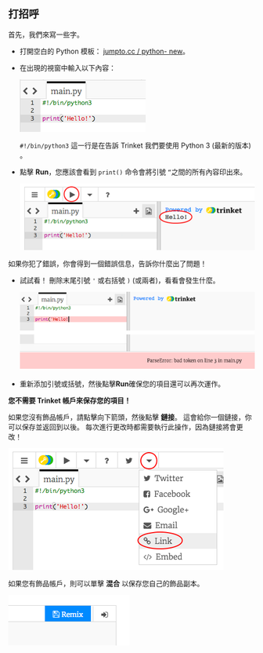 ## 打招呼

首先，我們來寫一些字。

+ 打開空白的 Python 模板： <a href="http://jumpto.cc/python-new" target="_blank">jumpto.cc / python- new</a>。

+ 在出現的視窗中輸入以下內容：
    
    ![截圖](images/me-hi.png)
    
    `#!/bin/python3` 這一行是在告訴 Trinket 我們要使用 Python 3 (最新的版本) 。

+ 點擊 **Run**，您應該會看到 `print()` 命令會將引號 `“`之間的所有內容印出來。
    
    ![截圖](images/me-hi-test.png)

如果你犯了錯誤，你會得到一個錯誤信息，告訴你什麼出了問題！

+ 試試看！ 刪除末尾引號 `'` 或右括號 `)` (或兩者)，看看會發生什麼。
    
    ![截圖](images/me-syntax.png)

+ 重新添加引號或括號，然後點擊**Run**確保您的項目還可以再次運作。

**您不需要 Trinket 帳戶來保存您的項目！**

如果您沒有飾品帳戶，請點擊向下箭頭，然後點擊 **鏈接**。 這會給你一個鏈接，你可以保存並返回到以後。 每次進行更改時都需要執行此操作，因為鏈接將會更改！

![截圖](images/me-link.png)

如果您有飾品帳戶，則可以單擊 **混合** 以保存您自己的飾品副本。

![截圖](images/me-remix.png)